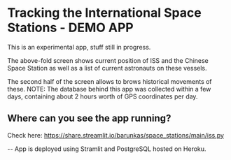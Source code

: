 # Tracking the International Space Stations - DEMO APP

This is an experimental app, stuff still in progress. 

The above-fold screen shows current position of ISS and the Chinese Space Station as well as a list of current astronauts on these vessels.

The second half of the screen allows to brows historical movements of these. NOTE: The database behind this app was collected within a few days, containing about 2 hours worth of GPS coordinates per day.

## Where can you see the app running?

Check here: https://share.streamlit.io/barunkas/space_stations/main/iss.py

-- App is deployed using Stramlit and PostgreSQL hosted on Heroku.

